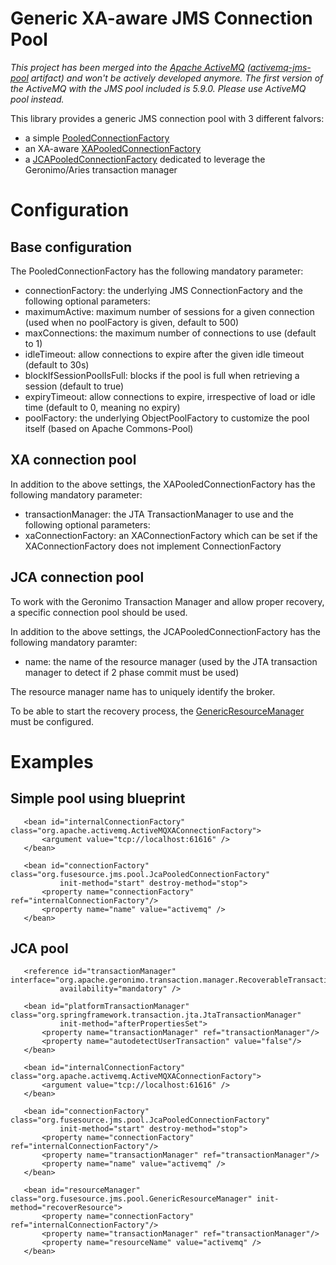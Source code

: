 Generic XA-aware JMS Connection Pool
====================================

_This project has been merged into the [Apache ActiveMQ](http://activemq.apache.org) ([activemq-jms-pool](http://search.maven.org/#search|ga|1|activemq-jms-pool) artifact) and won't be actively developed anymore. The first version of the ActiveMQ with the JMS pool included is 5.9.0. Please use ActiveMQ pool instead._

This library provides a generic JMS connection pool with 3 different falvors:
  * a simple [PooledConnectionFactory](https://github.com/fusesource/jmspool/blob/master/src/main/java/org/fusesource/jms/pool/PooledConnectionFactory.java)
  * an XA-aware [XAPooledConnectionFactory](https://github.com/fusesource/jmspool/blob/master/src/main/java/org/fusesource/jms/pool/XaPooledConnectionFactory.java)
  * a [JCAPooledConnectionFactory](https://github.com/fusesource/jmspool/blob/master/src/main/java/org/fusesource/jms/pool/JcaPooledConnectionFactory.java) dedicated to leverage the Geronimo/Aries transaction manager

# Configuration

## Base configuration

The PooledConnectionFactory has the following mandatory parameter:
  * connectionFactory: the underlying JMS ConnectionFactory 
and the following optional parameters:
  * maximumActive: maximum number of sessions for a given connection (used when no poolFactory is given, default to 500)
  * maxConnections: the maximum number of connections to use (default to 1)
  * idleTimeout: allow connections to expire after the given idle timeout (default to 30s)
  * blockIfSessionPoolIsFull: blocks if the pool is full when retrieving a session (default to true)
  * expiryTimeout: allow connections to expire, irrespective of load or idle time (default to 0, meaning no expiry)
  * poolFactory: the underlying ObjectPoolFactory to customize the pool itself (based on Apache Commons-Pool)

## XA connection pool

In addition to the above settings, the XAPooledConnectionFactory has the following mandatory parameter:
  * transactionManager: the JTA TransactionManager to use
and the following optional parameters:
  * xaConnectionFactory: an XAConnectionFactory which can be set if the XAConnectionFactory does not implement ConnectionFactory

## JCA connection pool

To work with the Geronimo Transaction Manager and allow proper recovery, a specific connection pool should be used.

In addition to the above settings, the JCAPooledConnectionFactory has the following mandatory paramter:
  * name: the name of the resource manager (used by the JTA transaction manager to detect if 2 phase commit must be used)

The resource manager name has to uniquely identify the broker.

To be able to start the recovery process, the [GenericResourceManager](https://github.com/fusesource/jmspool/blob/master/src/main/java/org/fusesource/jms/pool/GenericResourceManager.java) must be configured.

# Examples

## Simple pool using blueprint

       <bean id="internalConnectionFactory" class="org.apache.activemq.ActiveMQXAConnectionFactory">
           <argument value="tcp://localhost:61616" />
       </bean>
	
       <bean id="connectionFactory" class="org.fusesource.jms.pool.JcaPooledConnectionFactory" 
               init-method="start" destroy-method="stop">
           <property name="connectionFactory" ref="internalConnectionFactory"/>
           <property name="name" value="activemq" />
       </bean>


## JCA pool

       <reference id="transactionManager" interface="org.apache.geronimo.transaction.manager.RecoverableTransactionManager" 
               availability="mandatory" />

       <bean id="platformTransactionManager" class="org.springframework.transaction.jta.JtaTransactionManager" 
               init-method="afterPropertiesSet">
           <property name="transactionManager" ref="transactionManager"/>
           <property name="autodetectUserTransaction" value="false"/>
       </bean>

       <bean id="internalConnectionFactory" class="org.apache.activemq.ActiveMQXAConnectionFactory">
           <argument value="tcp://localhost:61616" />
       </bean>
	
       <bean id="connectionFactory" class="org.fusesource.jms.pool.JcaPooledConnectionFactory"
               init-method="start" destroy-method="stop">
           <property name="connectionFactory" ref="internalConnectionFactory"/>
           <property name="transactionManager" ref="transactionManager"/>
           <property name="name" value="activemq" />
       </bean>
	
       <bean id="resourceManager" class="org.fusesource.jms.pool.GenericResourceManager" init-method="recoverResource">
           <property name="connectionFactory" ref="internalConnectionFactory"/>
           <property name="transactionManager" ref="transactionManager"/>
           <property name="resourceName" value="activemq" />
       </bean>
    


